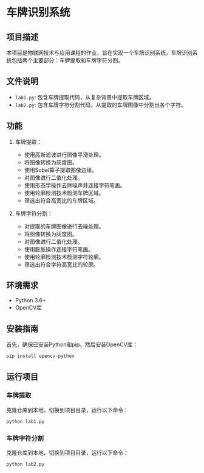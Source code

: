 # 车牌识别系统

## 项目描述

本项目是物联网技术与应用课程的作业，旨在实现一个车牌识别系统。车牌识别系统包括两个主要部分：车牌提取和车牌字符分割。

## 文件说明

- `lab1.py`: 包含车牌提取代码，从复杂背景中提取车牌区域。
- `lab2.py`: 包含车牌字符分割代码，从提取的车牌图像中分割出各个字符。

## 功能

1. 车牌提取：
   - 使用高斯滤波进行图像平滑处理。
   - 将图像转换为灰度图。
   - 使用Sobel算子提取图像边缘。
   - 对图像进行二值化处理。
   - 使用形态学操作去除噪声并连接字符笔画。
   - 使用轮廓检测技术检测车牌区域。
   - 筛选出符合高宽比的车牌区域。

2. 车牌字符分割：
   - 对提取的车牌图像进行去噪处理。
   - 将图像转换为灰度图。
   - 对图像进行二值化处理。
   - 使用膨胀操作连接字符笔画。
   - 使用轮廓检测技术检测字符轮廓。
   - 筛选出符合字符高宽比的轮廓。

## 环境需求

- Python 3.6+
- OpenCV库

## 安装指南

首先，确保已安装Python和pip。然后安装OpenCV库：

```bash
pip install opencv-python
```

## 运行项目

### 车牌提取

克隆仓库到本地，切换到项目目录，运行以下命令：

```bash
python lab1.py
```

### 车牌字符分割

克隆仓库到本地，切换到项目目录，运行以下命令：

```
python lab2.py
```
